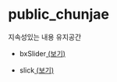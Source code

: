 
# public_chunjae
지속성있는 내용 유지공간

 - bxSlider[ (보기)](https://github.com/netfolder/public_chunjae/tree/master/bxSlider)
 
 - slick[ (보기)](https://github.com/netfolder/public_chunjae/tree/master/slick)
 

